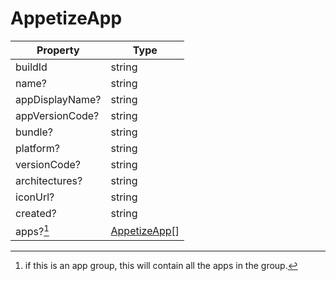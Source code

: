 # AppetizeApp

| Property        | Type                              |
| --------------- | --------------------------------- |
| buildId         | string                            |
| name?           | string                            |
| appDisplayName? | string                            |
| appVersionCode? | string                            |
| bundle?         | string                            |
| platform?       | string                            |
| versionCode?    | string                            |
| architectures?  | string                            |
| iconUrl?        | string                            |
| created?        | string                            |
| apps?[^1]       | [AppetizeApp](appetizeapp.md)\[]  |

[^1]: if this is an app group, this will contain all the apps in the group.

